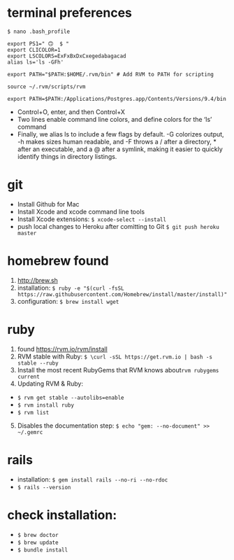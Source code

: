 # terminal preferences
`$ nano .bash_profile`
```
export PS1=" 🙃  $ "
export CLICOLOR=1
export LSCOLORS=ExFxBxDxCxegedabagacad
alias ls='ls -GFh'

export PATH="$PATH:$HOME/.rvm/bin" # Add RVM to PATH for scripting

source ~/.rvm/scripts/rvm

export PATH=$PATH:/Applications/Postgres.app/Contents/Versions/9.4/bin
  ```
  - Control+O, enter, and then Control+X
  - Two lines enable command line colors, and define colors for the ‘ls’ command
  - Finally, we alias ls to include a few flags by default. -G colorizes output, -h makes sizes human readable, and -F throws a / after a directory, * after an executable, and a @ after a symlink, making it easier to quickly identify things in directory listings.

# git
  - Install Github for Mac
  - Install Xcode and xcode command line tools
  - Install Xcode extensions: `$ xcode-select --install`
  - push local changes to Heroku after comitting to Git `$ git push heroku master`

# homebrew found
1. http://brew.sh
2. installation: `$ ruby -e "$(curl -fsSL https://raw.githubusercontent.com/Homebrew/install/master/install)"`
3. configuration: `$ brew install wget`

# ruby
1. found https://rvm.io/rvm/install
2. RVM stable with Ruby: `$ \curl -sSL https://get.rvm.io | bash -s stable --ruby`
3. Install the most recent RubyGems that RVM knows about`rvm rubygems current`
3. Updating RVM & Ruby:
  - `$ rvm get stable --autolibs=enable`
  - `$ rvm install ruby`
  - `$ rvm list`
5. Disables the documentation step: `$ echo "gem: --no-document" >> ~/.gemrc`

# rails
  - installation: `$ gem install rails --no-ri --no-rdoc`
  - `$ rails --version`

# check installation:
  - `$ brew doctor`
  - `$ brew update`
  - `$ bundle install`
